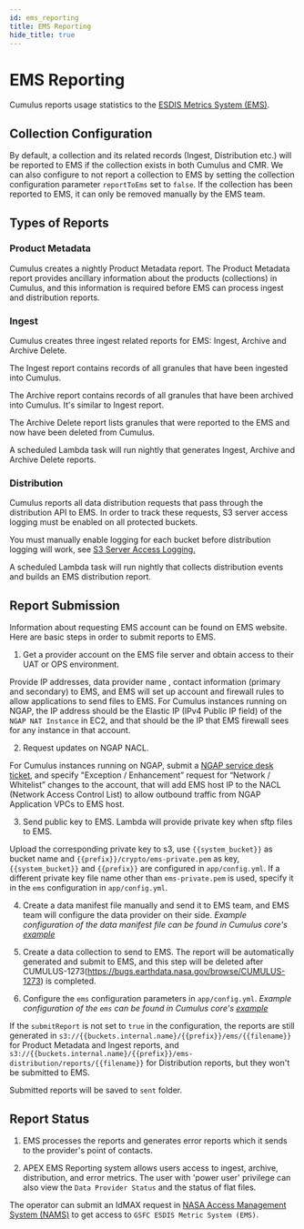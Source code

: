 ```yaml
---
id: ems_reporting
title: EMS Reporting
hide_title: true
---
```


# EMS Reporting
Cumulus reports usage statistics to the [ESDIS Metrics System (EMS)](https://earthdata.nasa.gov/about/science-system-description/eosdis-components/esdis-metrics-system-ems).

## Collection Configuration

By default, a collection and its related records (Ingest, Distribution etc.) will be reported to EMS if the collection exists in both Cumulus and CMR.  We can also configure to not report a collection to EMS by setting the collection configuration parameter `reportToEms` set to `false`.  If the collection has been reported to EMS, it can only be removed manually by the EMS team.

## Types of Reports

### Product Metadata

Cumulus creates a nightly Product Metadata report.  The Product Metadata report provides ancillary information about the products (collections) in Cumulus, and this information is required before EMS can process ingest and distribution reports.

### Ingest

Cumulus creates three ingest related reports for EMS: Ingest, Archive and Archive Delete.

The Ingest report contains records of all granules that have been ingested into Cumulus.

The Archive report contains records of all granules that have been archived into Cumulus.  It's similar to Ingest report.

The Archive Delete report lists granules that were reported to the EMS and now have been deleted from Cumulus.

A scheduled Lambda task will run nightly that generates Ingest, Archive and Archive Delete reports.

### Distribution

Cumulus reports all data distribution requests that pass through the distribution API to EMS. In order to track these requests, S3 server access logging must be enabled on all protected buckets.

You must manually enable logging for each bucket before distribution logging will work, see [S3 Server Access Logging.](../deployment/server_access_logging)

A scheduled Lambda task will run nightly that collects distribution events and builds an EMS distribution report.

## Report Submission

Information about requesting EMS account can be found on EMS website.  Here are basic steps in order to submit reports to EMS.

1. Get a provider account on the EMS file server and obtain access to their UAT or OPS environment.

Provide IP addresses, data provider name , contact information (primary and secondary) to EMS, and EMS will set up account and firewall rules to allow applications to send files to EMS.
For Cumulus instances running on NGAP, the IP address should be the Elastic IP (IPv4 Public IP field) of the `NGAP NAT Instance` in EC2, and that should be the IP that EMS firewall sees for any instance in that account.

2. Request updates on NGAP NACL.

For Cumulus instances running on NGAP, submit a [NGAP service desk ticket](https://bugs.earthdata.nasa.gov/servicedesk/customer/portals), and specify "Exception / Enhancement” request for “Network / Whitelist” changes to the account, that will add EMS host IP to the NACL (Network Access Control List) to allow outbound traffic from NGAP Application VPCs to EMS host.

3. Send public key to EMS. Lambda will provide private key when sftp files to EMS.

Upload the corresponding private key to s3, use `{{system_bucket}}` as bucket name and `{{prefix}}/crypto/ems-private.pem` as key,  `{{system_bucket}}` and `{{prefix}}` are configured in `app/config.yml`.  If a different private key file name other than `ems-private.pem` is used, specify it in the `ems` configuration in `app/config.yml`.

4. Create a data manifest file manually and send it to EMS team, and EMS team will configure the data provider on their side.  _Example configuration of the data manifest file can be found in Cumulus core's [example](https://github.com/nasa/cumulus/blob/master/example/data/ems)_

5. Create a data collection to send to EMS.  The report will be automatically generated and submit to EMS, and this step will be deleted after CUMULUS-1273(https://bugs.earthdata.nasa.gov/browse/CUMULUS-1273) is completed.

6. Configure the `ems` configuration parameters in `app/config.yml`. _Example configuration of the `ems` can be found in Cumulus core's [example](https://github.com/nasa/cumulus/blob/master/example/app/config.yml)_

If the `submitReport` is not set to `true` in the configuration, the reports are still generated in `s3://{{buckets.internal.name}/{{prefix}}/ems/{{filename}}` for Product Metadata and Ingest reports, and `s3://{{buckets.internal.name}/{{prefix}}/ems-distribution/reports/{{filename}}` for Distribution reports, but they won't be submitted to EMS.

Submitted reports will be saved to `sent` folder.

## Report Status

1. EMS processes the reports and generates error reports which it sends to the provider's point of contacts.

2. APEX EMS Reporting system allows users access to ingest, archive, distribution, and error metrics.  The user with 'power user' privilege can also view the `Data Provider Status` and the status of flat files.

The operator can submit an IdMAX request in [NASA Access Management System (NAMS)](https://idmax.nasa.gov/nams) to get access to `GSFC ESDIS Metric System (EMS)`.
